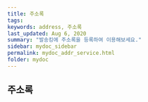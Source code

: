 ```yaml
---
title: 주소록
tags:
keywords: address, 주소록
last_updated: Aug 6, 2020
summary: "발송킹에 주소록을 등록하여 이용해보세요."
sidebar: mydoc_sidebar
permalink: mydoc_addr_service.html
folder: mydoc
---
```


## 주소록
